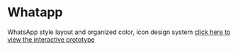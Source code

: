# Whatapp
WhatsApp style layout and organized color, icon design system
[click here to view the interactive prototype](https://www.figma.com/design/rMOGjq5gATNRzzYl8Wejpo/facebook?node-id=0-1&t=UQZoaNf8qpjg3oy8-1) 

